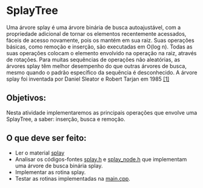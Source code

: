 # SplayTree

Uma árvore splay é uma árvore binária de busca autoajustável, com a propriedade adicional de tornar os elementos recentemente acessados, fáceis de acesso novamente, pois os mantém em sua raiz. Suas operações básicas, como remoção e inserção, são executadas em O(log n). Todas as suas operações colocam o elemento envolvido na operação na raiz, através de rotações. Para muitas sequências de operações não aleatórias, as árvores splay têm melhor desempenho do que outras árvores de busca, mesmo quando o padrão específico da sequência é desconhecido. A árvore splay foi inventada por Daniel Sleator e Robert Tarjan em 1985 [[1]](https://link.springer.com/article/10.1007/BF02579253)

## Objetivos:
Nesta atividade implementaremos as principais operações que envolve uma SplayTree, a saber: inserção, busca e remoção. 

## O que deve ser feito:
- Ler o material [splay](splay.md)
- Analisar os códigos-fontes [splay.h](splay.h) e [splay_node.h](splay_node.h) que implementam uma árvore de busca binária splay.
- Implementar as rotina splay.
- Testar as rotinas implementadas na [main.cpp](main.cpp).



  
